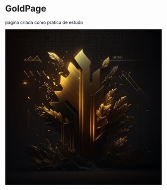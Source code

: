 # GoldPage
 pagina criada como pratica de estudo

<img src="https://github.com/Jhowpix/GoldPage/blob/main/img/backgHeader.JPEG">